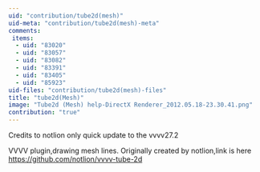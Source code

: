 ```yaml
---
uid: "contribution/tube2d(mesh)"
uid-meta: "contribution/tube2d(mesh)-meta"
comments: 
 items: 
  - uid: "83020"
  - uid: "83057"
  - uid: "83082"
  - uid: "83391"
  - uid: "83405"
  - uid: "85923"
uid-files: "contribution/tube2d(mesh)-files"
title: "tube2d(Mesh)"
image: "Tube2d (Mesh) help-DirectX Renderer_2012.05.18-23.30.41.png"
contribution: "true"
---
```


Credits to notlion
only quick update to the vvvv27.2

VVVV plugin,drawing mesh lines.
Originally created by notlion,link is here https://github.com/notlion/vvvv-tube-2d
